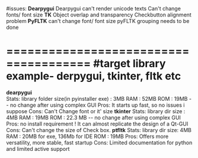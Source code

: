 
#issues:
**Dearpygui**
		Dearpygui can't render unicode texts
		Can't change fonts/ font size
**TK**
		Object overlap and transparency 
		Checkbutton alignment problem
**PyFLTK**
		can't change font/ font size
		pyFLTK grouping needs to be done



======================================
#target library example- derpygui, tkinter, fltk  etc
======================================
**dearpygui**  
    Stats:
        library folder size(in pyinstaller exe) : 3MB 
        RAM : 52MB
        ROM : 19MB -- no change after using complex GUI
    Pros:
        It starts up fast, so no issues i suppose
    Cons:
        Can't Change font or it' size
**tkinter**
    Stats:
        library dir size : 4MB 
        RAM : 19MB
        ROM : 22.3 MB -- no change after using complex GUI  
    Pros:
        no install requirement !
        It can almost replicate the design of a Qt-GUI
    Cons:
        Can't change the size of Check box.
**ptfltk**
    Stats:
        library dir size: 4MB 
        RAM : 20MB for exe, 136Mb for IDE
        ROM : 19MB 
    Pros:
        Offers more versatility, more stable, fast startup
    Cons:
        Limited documentation for python and limited active support        
    






